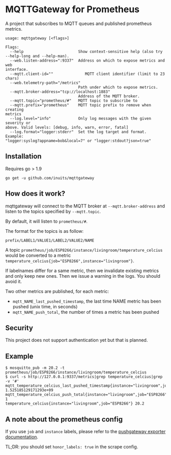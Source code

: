 # MQTTGateway for Prometheus

A project that subscribes to MQTT queues and published prometheus metrics.

```
usage: mqttgateway [<flags>]

Flags:
  --help                        Show context-sensitive help (also try
--help-long and --help-man).
  --web.listen-address=":9337"  Address on which to expose metrics and web
interface.
  --mqtt.client-id=""              MQTT client identifier (limit to 23 chars)
  --web.telemetry-path="/metrics"
                                Path under which to expose metrics.
  --mqtt.broker-address="tcp://localhost:1883"
                                Address of the MQTT broker.
  --mqtt.topic="prometheus/#"   MQTT topic to subscribe to
  --mqtt.prefix="prometheus"    MQTT topic prefix to remove when creating
metrics
  --log.level="info"            Only log messages with the given severity or
above. Valid levels: [debug, info, warn, error, fatal]
  --log.format="logger:stderr"  Set the log target and format. Example:
"logger:syslog?appname=bob&local=7" or "logger:stdout?json=true"
```

## Installation

Requires go > 1.9

```
go get -u github.com/inuits/mqttgateway
```

## How does it work?

mqttgateway will connect to the MQTT broker at `--mqtt.broker-address` and
listen to the topics specified by `--mqtt.topic`.

By default, it will listen to `prometheus/#`.

The format for the topics is as follow:

`prefix/LABEL1/VALUE1/LABEL2/VALUE2/NAME`

A topic `prometheus/job/ESP8266/instance/livingroom/temperature_celcius` would
be converted to a metric
`temperature_celcius{job="ESP8266",instance="livingroom"}`.

If labelnames differ for a same metric, then we invalidate existing metrics and
only keep new ones. Then we issue a warning in the logs. You should avoid it.

Two other metrics are published, for each metric:

- `mqtt_NAME_last_pushed_timestamp`, the last time NAME metric has been pushed
(unix time, in seconds)
- `mqtt_NAME_push_total`, the number of times a metric has been pushed

## Security

This project does not support authentication yet but that is planned.

## Example

```
$ mosquitto_pub -m 20.2 -t prometheus/job/ESP8266/instance/livingroom/temperature_celcius
$ curl -s http://127.0.0.1:9337/metrics|grep temperature_celcius|grep -v '#'
mqtt_temperature_celcius_last_pushed_timestamp{instance="livingroom",job="ESP8266"} 1.525185129171293e+09
mqtt_temperature_celcius_push_total{instance="livingroom",job="ESP8266"} 1
temperature_celcius{instance="livingroom",job="ESP8266"} 20.2
```

## A note about the prometheus config

If you use `job` and `instance` labels, please refer to the [pushgateway
exporter
documentation](https://github.com/prometheus/pushgateway#about-the-job-and-instance-labels).

TL;DR: you should set `honor_labels: true` in the scrape config.
